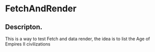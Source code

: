 # FetchAndRender


## Descripton.

This is a way to test Fetch and data render, the idea is to list the Age of Empires II civilizations
